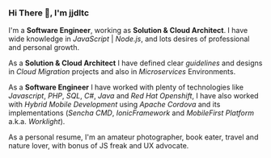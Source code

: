 ### Hi There 👋, I'm jjdltc


I'm a **Software Engineer**, working as **Solution & Cloud Architect**. I have wide knowledge in *JavaScript* | *Node.js*, and lots desires of professional and personal growth.

As a **Solution & Cloud Architect** I have defined clear *guidelines* and designs in *Cloud Migration* projects and also in *Microservices* Environments.

As a **Software Engineer** I have worked with plenty of technologies like *Javascript*, *PHP*, *SQL*, *C#*, *Java* and *Red Hat Openshift*, I have also worked with *Hybrid Mobile Development* using *Apache Cordova* and its implementations (*Sencha CMD*, *IonicFramework* and *MobileFirst Platform* a.k.a. *Worklight*).

As a personal resume, I'm an amateur photographer, book eater, travel and nature lover, with bonus of JS freak and UX advocate.
